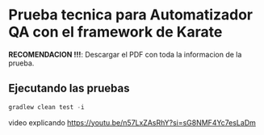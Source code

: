 #  Prueba tecnica para Automatizador QA con el framework de Karate

**RECOMENDACION !!!**: Descargar el PDF con toda la informacion de la prueba.

## Ejecutando las pruebas

```gradle
gradlew clean test -i
```

video explicando https://youtu.be/n57LxZAsRhY?si=sG8NMF4Yc7esLaDm
